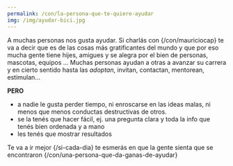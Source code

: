 ```yaml
---
permalink: /con/la-persona-que-te-quiere-ayudar
img: /img/ayudar-bici.jpg
---
```


A muchas personas nos gusta ayudar. Si charlás con {/con/mauriciocap} te va a decir que es de las cosas más gratificantes del mundo y que por eso mucha gente tiene hijes, amigues y se alegra por el bien de personas, mascotas, equipos ... Muchas personas ayudan a otras a avanzar su carrera y en cierto sentido hasta las _adoptan_, invitan, contactan, mentorean, estimulan...

__PERO__ 
* a nadie le gusta perder tiempo, ni enroscarse en las ideas malas, ni menos que menos conductas destructivas de otros.
* se la tenés que hacer fácil, ej. una pregunta clara y toda la info que tenés bien ordenada y a mano
* les tenés que mostrar resultados

Te va a ir mejor {/si-cada-dia} te esmerás en que la gente sienta que se encontraron {/con/una-persona-que-da-ganas-de-ayudar}

